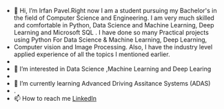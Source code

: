 

- 👋 Hi, I’m Irfan Pavel.Right now I am a student pursuing my Bachelor's in the field of Computer Science and Engineering. I am very much skilled and comfortable in Python, Data        Science and Machine Learning, Deep Learning and Microsoft SQL . I have done so many Practical projects using Python For Data Science & Machine Learning, Deep Learning, 
-    Computer vision and Image Processing. Also, I have the industry level applied experience of all the topics I mentioned earlier.
-    
- 👀 I’m interested in Data Science ,Machine Learning and Deep Learing
- 
- 🌱 I’m currently learning Advanced Driving Assitance Systems (ADAS)
- .
- 📫 How to reach me [LinkedIn](https://www.linkedin.com/in/irfan-pavel/)


